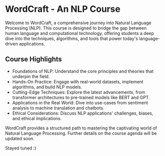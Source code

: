 # WordCraft - An NLP Course

Welcome to WordCraft, a comprehensive journey into Natural Language Processing (NLP). This course is designed to bridge the gap between human language and computational technology, offering students a deep dive into the techniques, algorithms, and tools that power today's language-driven applications.

## Course Highlights

  + Foundations of NLP: Understand the core principles and theories that underpin the field.
  + Hands-On Practice: Engage with real-world datasets, implement algorithms, and build NLP models.
  + Cutting-Edge Techniques: Explore the latest advancements, from transformer architectures to pre-trained models like BERT and GPT.
  + Applications in the Real World: Dive into use-cases from sentiment analysis to machine translation and chatbots.
  + Ethical Considerations: Discuss NLP applications' challenges, biases, and ethical implications.

WordCraft provides a structured path to mastering the captivating world of Natural Language Processing. Further details on the course agenda will be updated soon. 

Stayed tuned :)
